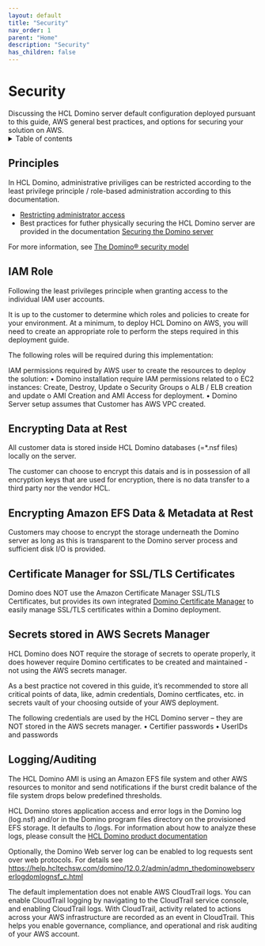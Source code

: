 ```yaml
---
layout: default
title: "Security"
nav_order: 1
parent: "Home"
description: "Security"
has_children: false
---
```



<h1>Security</h1>
Discussing the HCL Domino server default configuration deployed pursuant to this guide, AWS general best practices, and options for securing your solution on AWS.

<details close markdown="block">
  <summary>
    Table of contents
  </summary>
  {: .text-delta }
1. TOC
{:toc}
</details>

## Principles

In HCL Domino, administrative priviliges can be restricted according to the least privilege principle / role-based administration according to this documentation.
* [Restricting administrator access](https://help.hcltechsw.com/domino/12.0.2/admin/conf_restrictingadministratoraccess_t.html) 
* Best practices for futher physically securing the HCL Domino server are provided in the documentation [Securing the Domino server](https://help.hcltechsw.com/domino/12.0.2/admin/conf_physicallysecuringthedominoserver_t.html) 

For more information, see [The Domino® security model](https://help.hcltechsw.com/domino/12.0.2/admin/othr_thedominosecuritymodel_c.html)


## IAM Role

Following the least privileges principle when granting access to the individual IAM user accounts.

It is up to the customer to determine which roles and policies to create for your environment. At a minimum, to deploy HCL Domino on AWS, you will need to create an appropriate role to perform the steps required in this deployment guide.

The following roles will be required during this implementation:

IAM permissions required by AWS user to create the resources to deploy the solution:
•	Domino installation require IAM permissions related to 
o	EC2 instances: Create, Destroy, Update
o	Security Groups
o	ALB / ELB creation and update
o	AMI Creation and AMI Access for deployment.
•	Domino Server setup assumes that Customer has AWS VPC created.


## Encrypting Data at Rest

All customer data is stored inside HCL Domino databases (=*.nsf files) locally on the server. 

The customer can choose to encrypt this datais and is in possession of all encryption keys that are used for encryption, there is no data transfer to a third party nor the vendor HCL.


## Encrypting Amazon EFS Data & Metadata at Rest

Customers may choose to encrypt the storage underneath the Domino server as long as this is transparent to the Domino server process and sufficient disk I/O is provided.

## Certificate Manager for SSL/TLS Certificates

Domino does NOT use the Amazon Certificate Manager SSL/TLS Certificates, but provides its own integrated [Domino Certificate Manager](https://help.hcltechsw.com/domino/12.0.2/admin/secu_le_using_certificate_manager.html) to easily manage SSL/TLS certificates within a Domino deployment.

## Secrets stored in AWS Secrets Manager

HCL Domino does NOT require the storage of secrets to operate properly, it does however require Domino certificates to be created and maintained - not using the AWS secrets manager.

As a best practice not covered in this guide, it’s recommended to store all critical points of data, like, admin credentials, Domino certficates, etc. in secrets vault of your choosing outside of your AWS deployment. 

The following credentials are used by the HCL Domino server – they are NOT stored in the AWS secrets manager.
•	Certifier passwords
•	UserIDs and passwords


## Logging/Auditing

The HCL Domino AMI is using an Amazon EFS file system and other AWS resources to monitor and send notifications if the burst credit balance of the file system drops below predefined thresholds.

HCL Domino stores application access and error logs in the Domino log (log.nsf) and/or in the Domino program files directory on the provisioned EFS storage. It defaults to <DominoData>/logs. For information about how to analyze these logs, please consult the [HCL Domino product documentation](https://help.hcltechsw.com/domino/12.0.2/admin/admn_thedominoserverloglognsf_c.html)

Optionally, the Domino Web server log can be enabled to log requests sent over web protocols. For details see
https://help.hcltechsw.com/domino/12.0.2/admin/admn_thedominowebserverlogdomlognsf_c.html

The default implementation does not enable AWS CloudTrail logs. You can enable CloudTrail logging by navigating to the CloudTrail service console, and enabling CloudTrail logs.
With CloudTrail, activity related to actions across your AWS infrastructure are recorded as an event in CloudTrail. This helps you enable governance, compliance, and operational and risk auditing of your AWS account.